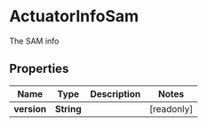 

# ActuatorInfoSam

The SAM info

## Properties

| Name | Type | Description | Notes |
|------------ | ------------- | ------------- | -------------|
|**version** | **String** |  |  [readonly] |



